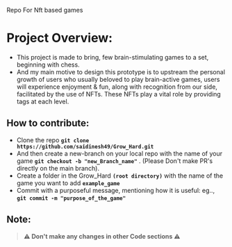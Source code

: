 Repo For Nft based games
# Project Overview:
- This project is made to bring, few brain-stimulating games to a set, beginning with chess.
- And my main motive to design this prototype is to upstream the personal growth of users who usually beloved to play brain-active games, users will experience enjoyment & fun, along with recognition from our side, facilitated by the use of NFTs. These NFTs play a vital role by providing tags at each level.

## How to contribute:
- Clone the repo **`git clone https://github.com/saidinesh49/Grow_Hard.git`**
- And then create a new-branch on your local repo with the name of your game **`git checkout -b "new_Branch_name"`** . (Please Don't make PR's directly on the main branch).
- Create a folder in the Grow_Hard **`(root directory)`** with the name of the game you want to add **`example_game`**
- Commit with a purposeful message, mentioning how it is useful: eg.., **`git commit -m "purpose_of_the_game"`**

## Note: 
> **⚠️ Don't make any changes in other Code sections ⚠️**
